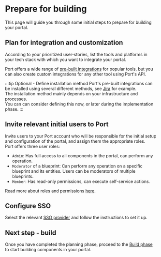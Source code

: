 # Prepare for building

This page will guide you through some initial steps to prepare for building your portal.

## Plan for integration and customization

According to your prioritized user-stories, list the tools and platforms in your tech stack with which you want to integrate your portal.

Port offers a wide range of [pre-built integrations](/build-your-software-catalog/sync-data-to-catalog/) for popular tools, but you can also create custom integrations for any other tool using Port's API.

:::tip Optional - Define installation method
Port's pre-built integrations can be installed using several different methods, see [Jira](/build-your-software-catalog/sync-data-to-catalog/project-management/jira/#setup) for example.  
The installation method mainly depends on your infrastructure and processes.  
You can can consider defining this now, or later during the implementation phase.
:::

## Invite relevant initial users to Port

Invite users to your Port account who will be responsible for the initial setup and configuration of the portal, and assign them the appropriate roles.  
Port offers three user roles:
- `Admin`: Has full access to all components in the portal, can perform any operation.
- `Moderator` of a blueprint: Can perform any operation on a specific blueprint and its entities. Users can be moderators of multiple blueprints.
- `Member`: Has read-only permissions, can execute self-service actions.  

Read more about roles and permissions [here](https://docs.getport.io/sso-rbac/rbac/).

## Configure SSO

Select the relevant [SSO provider](/sso-rbac/sso-providers/) and follow the instructions to set it up.

## Next step - build

Once you have completed the planning phase, proceed to the [Build phase](/guides/implementation-guide/build/install-integrations) to start building components in your portal.